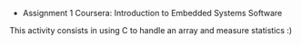 * Assignment 1 Coursera: Introduction to Embedded Systems Software

This activity consists in using C to handle an array and measure statistics :)
